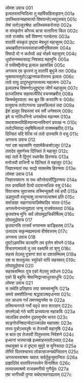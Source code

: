 लोमश उवाच	001  
इल्वलस्तान्विदित्वा तु महर्षिसहितान्नृपान्	001a  
उपस्थितान्सहामात्यो विषयान्तेऽभ्यपूजयत्	001c  
तेषां ततोऽसुरश्रेष्ठ आतिथ्यमकरोत्तदा	002a  
स संस्कृतेन कौरव्य भ्रात्रा वातापिना किल	002c  
ततो राजर्षयः सर्वे विषण्णा गतचेतसः	003a  
वातापिं संस्कृतं दृष्ट्वा मेषभूतं महासुरम्	003c  
अथाब्रवीदगस्त्यस्तान्राजर्षीनृषिसत्तमः	004a  
विषादो वो न कर्तव्यो अहं भोक्ष्ये महासुरम्	004c  
धुर्यासनमथासाद्य निषसाद महामुनिः	005a  
तं पर्यवेषद्दैत्येन्द्र इल्वलः प्रहसन्निव	005c  
अगस्त्य एव कृत्स्नं तु वातापिं बुभुजे ततः	006a  
भुक्तवत्यसुरोऽऽह्वानमकरोत्तस्य इल्वलः	006c  
ततो वायुः प्रादुरभूदगस्त्यस्य महात्मनः	007a  
इल्वलश्च विषण्णोऽभूद्दृष्ट्वा जीर्णं महासुरम्	007c  
प्राञ्जलिश्च सहामात्यैरिदं वचनमब्रवीत्	008a  
किमर्थमुपयाताः स्थ ब्रूत किं करवाणि वः	008c  
प्रत्युवाच ततोऽगस्त्यः प्रहसन्निल्वलं तदा	009a  
ईशं ह्यसुर विद्मस्त्वां वयं सर्वे धनेश्वरम्	009c  
इमे च नातिधनिनो धनार्थश्च महान्मम	010a  
यथाशक्त्यविहिंस्यान्यान्संविभागं प्रयच्छ नः	010c  
ततोऽभिवाद्य तमृषिमिल्वलो वाक्यमब्रवीत्	011a  
दित्सितं यदि वेत्सि त्वं ततो दास्यामि ते वसु	011c  
अगस्त्य उवाच	012  
गवां दश सहस्राणि राज्ञामेकैकशोऽसुर	012a  
तावदेव सुवर्णस्य दित्सितं ते महासुर	012c  
मह्यं ततो वै द्विगुणं रथश्चैव हिरण्मयः	013a  
मनोजवौ वाजिनौ च दित्सितं ते महासुर	013c  
जिज्ञास्यतां रथः सद्यो व्यक्तमेष हिरण्मयः	013e  
लोमश उवाच	014  
जिज्ञास्यमानः स रथः कौन्तेयासीद्धिरण्मयः	014a  
ततः प्रव्यथितो दैत्यो ददावभ्यधिकं वसु	014c  
विवाजश्च सुवाजश्च तस्मिन्युक्तौ रथे हयौ	015a  
ऊहतुस्तौ वसून्याशु तान्यगस्त्याश्रमं प्रति	015c  
सर्वान्राज्ञः सहागस्त्यान्निमेषादिव भारत	015e  
अगस्त्येनाभ्यनुज्ञाता जग्मू राजर्षयस्तदा	016a  
कृतवांश्च मुनिः सर्वं लोपामुद्राचिकीर्षितम्	016c  
लोपामुद्रोवाच	017  
कृतवानसि तत्सर्वं भगवन्मम काङ्क्षितम्	017a  
उत्पादय सकृन्मह्यमपत्यं वीर्यवत्तरम्	017c  
अगस्त्य उवाच	018  
तुष्टोऽहमस्मि कल्याणि तव वृत्तेन शोभने	018a  
विचारणामपत्ये तु तव वक्ष्यामि तां शृणु	018c  
सहस्रं तेऽस्तु पुत्राणां शतं वा दशसम्मितम्	019a  
दश वा शततुल्याः स्युरेको वापि सहस्रवत्	019c  
लोपामुद्रोवाच	020  
सहस्रसम्मितः पुत्र एको मेऽस्तु तपोधन	020a  
एको हि बहुभिः श्रेयान्विद्वान्साधुरसाधुभिः	020c  
लोमश उवाच	021  
स तथेति प्रतिज्ञाय तया समभवन्मुनिः	021a  
समये समशीलिन्या श्रद्धावाञ्श्रद्दधानया	021c  
तत आधाय गर्भं तमगमद्वनमेव सः	022a  
तस्मिन्वनगते गर्भो ववृधे सप्त शारदान्	022c  
सप्तमेऽब्दे गते चापि प्राच्यवत्स महाकविः	023a  
ज्वलन्निव प्रभावेन दृढस्युर्नाम भारत	023c  
साङ्गोपनिषदान्वेदाञ्जपन्नेव महायशाः	023e  
तस्य पुत्रोऽभवदृषेः स तेजस्वी महानृषिः	024a  
स बाल एव तेजस्वी पितुस्तस्य निवेशने	024c  
इध्मानां भारमाजह्रे इध्मवाहस्ततोऽभवत्	024e  
तथायुक्तं च तं दृष्ट्वा मुमुदे स मुनिस्तदा	025a  
लेभिरे पितरश्चास्य लोकान्राजन्यथेप्सितान्	025c  
अगस्त्यस्याश्रमः ख्यातः सर्वर्तुकुसुमान्वितः	026a  
प्राह्रादिरेवं वातापिरगस्त्येन विनाशितः	026c  
तस्यायमाश्रमो राजन्रमणीयो गुणैर्युतः	027a  
एषा भागीरथी पुण्या यथेष्टमवगाह्यताम्	027c  
